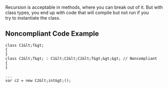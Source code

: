 
Recursion is acceptable in methods, where you can break out of it. But with class types, you end up with code that will compile but not run if you<br>try to instantiate the class.

## Noncompliant Code Example


    class C1&lt;T&gt;
    {
    }
    class C2&lt;T&gt; : C1&lt;C2&lt;C2&lt;T&gt;&gt;&gt; // Noncompliant
    {
    }
    
    ...
    var c2 = new C2&lt;int&gt;();

